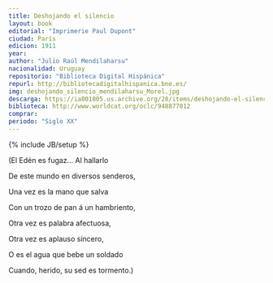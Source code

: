```yaml
---
title: Deshojando el silencio
layout: book
editorial: "Imprimerie Paul Dupont"
ciudad: París
edicion: 1911
year: 
author: "Julio Raúl Mendilaharsu"
nacionalidad: Uruguay
repositorio: "Biblioteca Digital Hispánica"
repurl: http://bibliotecadigitalhispanica.bne.es/
img: deshojando_silencio_mendilaharsu_Morel.jpg
descarga: https://ia801805.us.archive.org/28/items/deshojando-el-silencio/Deshojando%20el%20silencio.pdf
biblioteca: http://www.worldcat.org/oclc/948877012
comprar: 
periodo: "Siglo XX"
---
```

{% include JB/setup %}
 
 (El Edén es fugaz... Al hallarlo
 
De este mundo en diversos senderos,
 
Una vez es la mano que salva
 
Con un trozo de pan á un hambriento,
 
Otra vez es palabra afectuosa,
 
Otra vez es aplauso sincero,
 
O es el agua que bebe un soldado
 
Cuando, herido, su sed es tormento.)
